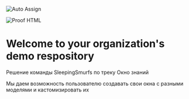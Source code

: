 ![Auto Assign](https://github.com/SleepingSmurfs/demo-repository/actions/workflows/auto-assign.yml/badge.svg)

![Proof HTML](https://github.com/SleepingSmurfs/demo-repository/actions/workflows/proof-html.yml/badge.svg)

# Welcome to your organization's demo respository
Решение команды SleepingSmurfs по треку Окно знаний 

Мы даем возможность пользователю создавать свои окна с разными моделями и кастомизировать их


